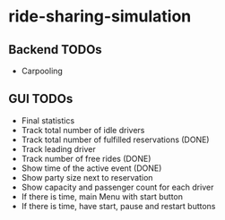 # ride-sharing-simulation

## Backend TODOs
* Carpooling

## GUI TODOs
* Final statistics
* Track total number of idle drivers
* Track total number of fulfilled reservations (DONE)
* Track leading driver
* Track number of free rides (DONE)
* Show time of the active event (DONE)
* Show party size next to reservation
* Show capacity and passenger count for each driver
* If there is time, main Menu with start button
* If there is time, have start, pause and restart buttons